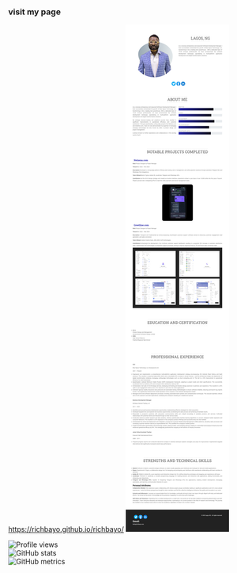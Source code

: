 ### visit my page
<a href="https://richbayo.github.io/richbayo/" target="_blank">https://richbayo.github.io/richbayo/</a>
<img src= "img/github.png">


![Profile views](https://gpvc.arturio.dev/richbayo)</br>
![GitHub stats](https://github-readme-stats.vercel.app/api?username=richbayo&show_icons=true) </br>
![GitHub metrics](https://metrics.lecoq.io/richbayo)  